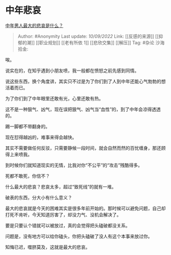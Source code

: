 # 中年悲哀
[中年男人最大的悲哀是什么？](https://www.zhihu.com/question/522873114/answer/2659834718)

> Author: #Anonymity
> Last update: *10/09/2022*
> Link: [[反感的来源]] [[抑郁的潮]] [[职业规划]] [[老有所依 1]] [[悲欣交集]] [[解压]]
> Tag: #杂论
> 沙海拾金:

唉。

说实在的，在知乎遇到小朋友喷，我一般都在愤怒之前先感到同情。

说这些东西，换个角度讲，其实只不过是为了你们到了人到中年还能心气勃勃的想活着而已。

为了你们到了中年眼里还敢有光，心里还敢有热。

这不是一种狠气、凶气，现在误把狠气、凶气当“血性”的，到了中年会凉得透透的。

踢一脚都不带翻身的。

现在怼得越凶的，难事来得会越快。

其实不需要做任何反驳，只需要静候一段时间，就会自然而然的百忧缠身，那还顾得上来喷我。

到时候你们就知道现实的无情，比我对你“不公平”的“攻击”残酷得多。

死都不敢死，你信不？

什么最大的悲哀？悲哀太多，超过“致死线”的就有一堆。

破表的东西，分大小有什么意义？

最大的悲哀就是今天的困难其实是很多年前开始的。那时候可以避免问题，自己却打死不肯听，今天知道厉害了，却没力气、没机会解决了。

要是只要认个错就可以被放过，真的会觉得把头磕破都没关系。

问题是，没有地方可以给你磕头，你把头磕破了没人有这个本事来放过你。

知悔已迟，噬脐莫及，这就是最大的悲哀。
